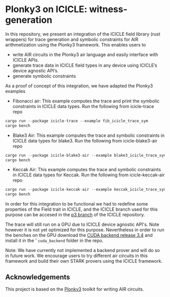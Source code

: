 # Plonky3 on ICICLE: witness-generation

In this repository, we present an integration of the ICICLE field library (rust wrappers) for trace generation and symbolic constraints for AIR arithmetization using the Plonky3 framework. This enables users to

- write AIR circuits in the Plonky3 air language and easily interface with ICICLE APIs.
- generate trace data in ICICLE field types in any device using ICICLE’s device agnostic API’s.
- generate symbolic constraints

As a proof of concept of this integration, we have adapted the Plonky3 examples

- Fibonacci air: This example computes the trace and print the symbolic constraints in ICICLE data types. Run the following from icicle-trace repo

```rust
cargo run --package icicle-trace --example fib_icicle_trace_sym
cargo bench
```

- Blake3 Air: This example computes the trace and symbolic constraints in ICICLE data types for blake3. Run the following from icicle-blake3-air repo

```rust
cargo run --package icicle-blake3-air --example blake3_icicle_trace_sym
cargo bench
```

- Keccak Air: This example computes the trace and symbolic constraints in ICICLE data types for Keccak. Run the following from icicle-keccak-air repo

```rust
cargo run --package icicle-keccak-air --example keccak_icicle_trace_sym
cargo bench
```

In order for this integration to be functional we had to redefine some properties of the Field trait in ICICLE, and the ICICLE branch used for this purpose can be accesed in the [p3 branch](https://github.com/ingonyama-zk/icicle/tree/p3) of the ICICLE repository.

The trace will still run on a GPU due to ICICLE device agnostic API's. Note however it is not yet optimized for this purpose. Nevertheless in order to run the benches on the GPU download the [CUDA backend release 3.4](https://github.com/ingonyama-zk/icicle/releases/tag/v3.4.0) and install it in the '
`cuda_backend` folder in the repo.

Note: We have currently not implemented a backend prover and will do so in future work. We encourage users to try different air circuits in this framework and build their own STARK provers using the ICICLE framework.

## Acknowledgements

This project is based on the [Plonky3](https://github.com/Plonky3/Plonky3) toolkit for writing AIR circuits.

